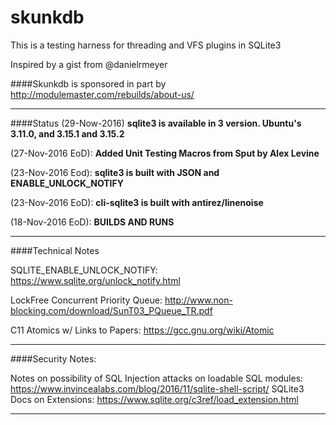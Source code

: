 # skunkdb

This is a testing harness for threading and VFS plugins in SQLite3 

Inspired by a gist from @danielrmeyer

####Skunkdb is sponsored in part by http://modulemaster.com/rebuilds/about-us/

-----

####Status 
(29-Now-2016) **sqlite3 is available in 3 version. Ubuntu's 3.11.0, and 3.15.1 and 3.15.2**

(27-Nov-2016 EoD): **Added Unit Testing Macros from Sput by Alex Levine**

(23-Nov-2016 Eod): **sqlite3 is built with JSON and ENABLE_UNLOCK_NOTIFY**

(23-Nov-2016 EoD): **cli-sqlite3 is built with antirez/linenoise**

(18-Nov-2016 EoD): **BUILDS AND RUNS**

-----

####Technical Notes

SQLITE_ENABLE_UNLOCK_NOTIFY: https://www.sqlite.org/unlock_notify.html

LockFree Concurrent Priority Queue: http://www.non-blocking.com/download/SunT03_PQueue_TR.pdf

C11 Atomics w/ Links to Papers: https://gcc.gnu.org/wiki/Atomic

-----

####Security Notes:

Notes on possibility of SQL Injection attacks on loadable SQL modules: https://www.invincealabs.com/blog/2016/11/sqlite-shell-script/ SQLite3 Docs on Extensions: https://www.sqlite.org/c3ref/load_extension.html

-----

